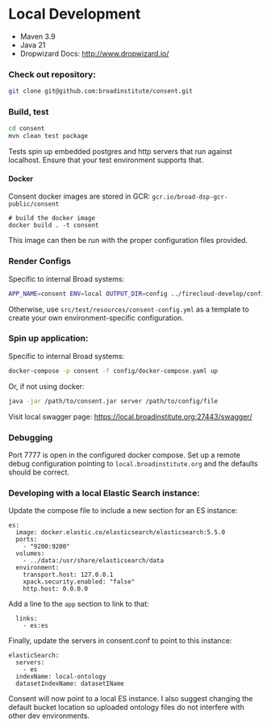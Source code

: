 # Local Development

* Maven 3.9
* Java 21
* Dropwizard Docs: http://www.dropwizard.io/

### Check out repository:

```bash
git clone git@github.com:broadinstitute/consent.git
```

### Build, test

```bash
cd consent
mvn clean test package 
```

Tests spin up embedded postgres and http servers that run against localhost.
Ensure that your test environment supports that.

#### Docker

Consent docker images are stored in GCR: `gcr.io/broad-dsp-gcr-public/consent`

```
# build the docker image
docker build . -t consent
```

This image can then be run with the proper configuration files provided.

### Render Configs

Specific to internal Broad systems:

```bash
APP_NAME=consent ENV=local OUTPUT_DIR=config ../firecloud-develop/configure.rb
```

Otherwise, use `src/test/resources/consent-config.yml` as a template to
create your own environment-specific configuration.

### Spin up application:

Specific to internal Broad systems:

```bash
docker-compose -p consent -f config/docker-compose.yaml up
```

Or, if not using docker:

```bash
java -jar /path/to/consent.jar server /path/to/config/file
```

Visit local swagger page: https://local.broadinstitute.org:27443/swagger/

### Debugging

Port 7777 is open in the configured docker compose.
Set up a remote debug configuration pointing to `local.broadinstitute.org`
and the defaults should be correct.

### Developing with a local Elastic Search instance:

Update the compose file to include a new section for an ES instance:

```
es:
  image: docker.elastic.co/elasticsearch/elasticsearch:5.5.0
  ports:
    - "9200:9200"
  volumes:
    - ../data:/usr/share/elasticsearch/data
  environment:
    transport.host: 127.0.0.1
    xpack.security.enabled: "false"
    http.host: 0.0.0.0
```

Add a line to the `app` section to link to that:

```
  links:
    - es:es
```

Finally, update the servers in consent.conf to point to this instance:

```
elasticSearch:
  servers:
    - es
  indexName: local-ontology    
  datasetIndexName: datasetIName
```

Consent will now point to a local ES instance.
I also suggest changing the default bucket location so uploaded
ontology files do not interfere with other dev environments.

